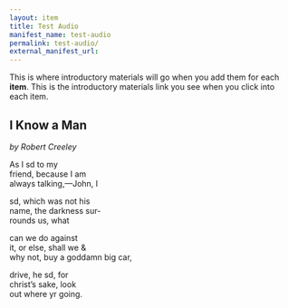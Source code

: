 ```yaml
---
layout: item
title: Test Audio
manifest_name: test-audio
permalink: test-audio/
external_manifest_url: 
---
```

<!-- Add an essay or interpretive material below this line,
using HTML or markdown.  Do not modify this file above this line -->
This is where introductory materials will go when you add them for each <strong>item</strong>. This is the introductory materials link you see when you click into each item.

## I Know a Man  
<em>by Robert Creeley</em>

As I sd to my  
friend, because I am   
always talking,—John, I  

sd, which was not his  
name, the darkness sur-  
rounds us, what  

can we do against  
it, or else, shall we &  
why not, buy a goddamn big car,  

drive, he sd, for  
christ’s sake, look  
out where yr going.  
